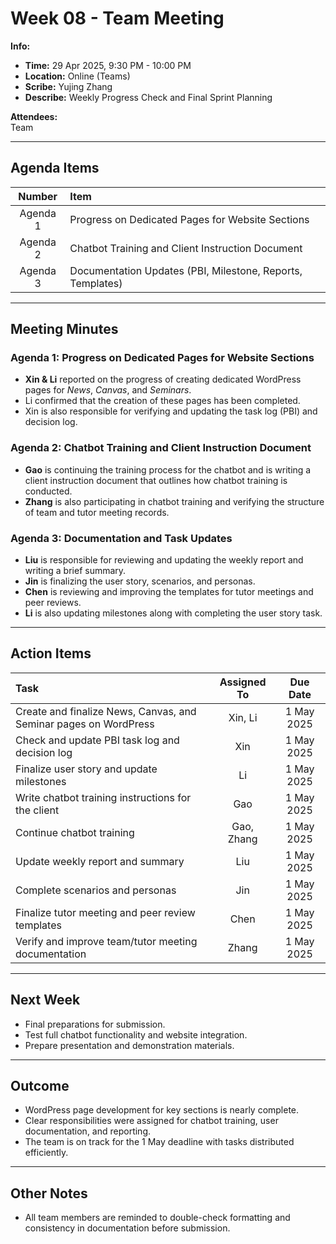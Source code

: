 # Week 08 - Team Meeting

**Info:**
- **Time:** 29 Apr 2025, 9:30 PM - 10:00 PM
- **Location:** Online (Teams)
- **Scribe:** Yujing Zhang
- **Describe:** Weekly Progress Check and Final Sprint Planning

**Attendees:**  
Team

---

## Agenda Items

|  Number  | Item                                                       |
|:--------:|:-----------------------------------------------------------|
| Agenda 1 | Progress on Dedicated Pages for Website Sections           |
| Agenda 2 | Chatbot Training and Client Instruction Document           |
| Agenda 3 | Documentation Updates (PBI, Milestone, Reports, Templates) |

---

## Meeting Minutes

### Agenda 1: Progress on Dedicated Pages for Website Sections
- **Xin & Li** reported on the progress of creating dedicated WordPress pages for *News*, *Canvas*, and *Seminars*.
- Li confirmed that the creation of these pages has been completed.
- Xin is also responsible for verifying and updating the task log (PBI) and decision log.

### Agenda 2: Chatbot Training and Client Instruction Document
- **Gao** is continuing the training process for the chatbot and is writing a client instruction document that outlines how chatbot training is conducted.
- **Zhang** is also participating in chatbot training and verifying the structure of team and tutor meeting records.

### Agenda 3: Documentation and Task Updates
- **Liu** is responsible for reviewing and updating the weekly report and writing a brief summary.
- **Jin** is finalizing the user story, scenarios, and personas.
- **Chen** is reviewing and improving the templates for tutor meetings and peer reviews.
- **Li** is also updating milestones along with completing the user story task.

---

## Action Items

| Task                                                              | Assigned To |  Due Date   |
|:------------------------------------------------------------------|:-----------:|:-----------:|
| Create and finalize News, Canvas, and Seminar pages on WordPress |   Xin, Li   |  1 May 2025 |
| Check and update PBI task log and decision log                   |     Xin     |  1 May 2025 |
| Finalize user story and update milestones                        |     Li      |  1 May 2025 |
| Write chatbot training instructions for the client               |     Gao     |  1 May 2025 |
| Continue chatbot training                                        |   Gao, Zhang|  1 May 2025 |
| Update weekly report and summary                                 |     Liu     |  1 May 2025 |
| Complete scenarios and personas                                  |     Jin     |  1 May 2025 |
| Finalize tutor meeting and peer review templates                 |     Chen    |  1 May 2025 |
| Verify and improve team/tutor meeting documentation              |     Zhang   |  1 May 2025 |

---

## Next Week

- Final preparations for submission.
- Test full chatbot functionality and website integration.
- Prepare presentation and demonstration materials.

---

## Outcome

- WordPress page development for key sections is nearly complete.
- Clear responsibilities were assigned for chatbot training, user documentation, and reporting.
- The team is on track for the 1 May deadline with tasks distributed efficiently.

---

## Other Notes

- All team members are reminded to double-check formatting and consistency in documentation before submission.
